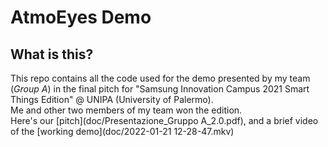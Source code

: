 # AtmoEyes Demo

## What is this?

This repo contains all the code used for the demo presented by my team (_Group A_) in the final pitch for "Samsung Innovation Campus 2021 Smart Things Edition" @ UNIPA (University of Palermo). 
\
Me and other two members of my team won the edition.
\
Here's our [pitch](doc/Presentazione_Gruppo A_2.0.pdf), and a brief video of the [working demo](doc/2022-01-21 12-28-47.mkv)




